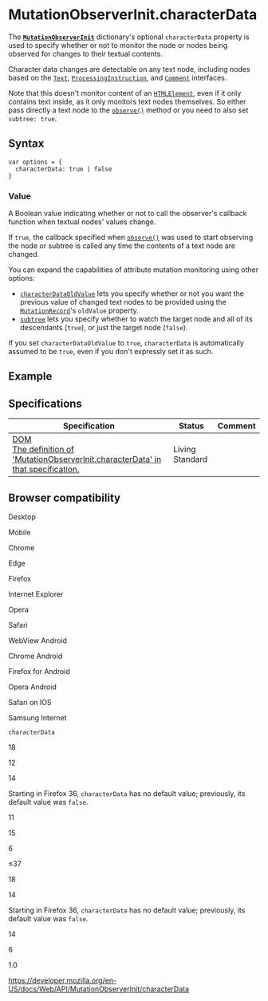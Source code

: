 # MutationObserverInit.characterData

The **[`MutationObserverInit`](../mutationobserverinit)** dictionary's optional `characterData` property is used to specify whether or not to monitor the node or nodes being observed for changes to their textual contents.

Character data changes are detectable on any text node, including nodes based on the [`Text`](../text), [`ProcessingInstruction`](../processinginstruction), and [`Comment`](../comment) interfaces.

Note that this doesn't monitor content of an [`HTMLElement`](../htmlelement), even if it only contains text inside, as it only monitors text nodes themselves. So either pass directly a text node to the [`observe()`](../mutationobserver/observe) method or you need to also set `subtree: true`.

## Syntax

    var options = {
      characterData: true | false
    }

### Value

A Boolean value indicating whether or not to call the observer's callback function when textual nodes' values change.

If `true`, the callback specified when [`observe()`](../mutationobserver/observe) was used to start observing the node or subtree is called any time the contents of a text node are changed.

You can expand the capabilities of attribute mutation monitoring using other options:

- [`characterDataOldValue`](characterdataoldvalue) lets you specify whether or not you want the previous value of changed text nodes to be provided using the [`MutationRecord`](../mutationrecord)'s <span class="page-not-created">`oldValue`</span> property.
- [`subtree`](subtree) lets you specify whether to watch the target node and all of its descendants (`true`), or just the target node (`false`).

If you set `characterDataOldValue` to `true`, `characterData` is automatically assumed to be `true`, even if you don't expressly set it as such.

## Example

## Specifications

<table><thead><tr class="header"><th>Specification</th><th>Status</th><th>Comment</th></tr></thead><tbody><tr class="odd"><td><a href="https://dom.spec.whatwg.org/#dom-mutationobserverinit-characterdata">DOM<br />
<span class="small">The definition of 'MutationObserverInit.characterData' in that specification.</span></a></td><td><span class="spec-living">Living Standard</span></td><td></td></tr></tbody></table>

## Browser compatibility

Desktop

Mobile

Chrome

Edge

Firefox

Internet Explorer

Opera

Safari

WebView Android

Chrome Android

Firefox for Android

Opera Android

Safari on IOS

Samsung Internet

`characterData`

18

12

14

Starting in Firefox 36, `characterData` has no default value; previously, its default value was `false`.

11

15

6

≤37

18

14

Starting in Firefox 36, `characterData` has no default value; previously, its default value was `false`.

14

6

1.0

<a href="https://developer.mozilla.org/en-US/docs/Web/API/MutationObserverInit/characterData" class="_attribution-link">https://developer.mozilla.org/en-US/docs/Web/API/MutationObserverInit/characterData</a>
